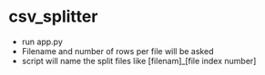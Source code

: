 # csv_splitter

- run app.py
- Filename and number of rows per file will be asked
- script will name the split files like [filenam]_[file index number]